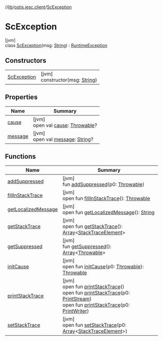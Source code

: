 //[lib](../../../index.md)/[ostis.jesc.client](../index.md)/[ScException](index.md)

# ScException

[jvm]\
class [ScException](index.md)(msg: [String](https://kotlinlang.org/api/latest/jvm/stdlib/kotlin/-string/index.html)) : [RuntimeException](https://docs.oracle.com/javase/8/docs/api/java/lang/RuntimeException.html)

## Constructors

| | |
|---|---|
| [ScException](-sc-exception.md) | [jvm]<br>constructor(msg: [String](https://kotlinlang.org/api/latest/jvm/stdlib/kotlin/-string/index.html)) |

## Properties

| Name | Summary |
|---|---|
| [cause](../../ostis.jesc.memory/-sc-memory-exception/index.md#-654012527%2FProperties%2F1299105613) | [jvm]<br>open val [cause](../../ostis.jesc.memory/-sc-memory-exception/index.md#-654012527%2FProperties%2F1299105613): [Throwable](https://kotlinlang.org/api/latest/jvm/stdlib/kotlin/-throwable/index.html)? |
| [message](../../ostis.jesc.memory/-sc-memory-exception/index.md#1824300659%2FProperties%2F1299105613) | [jvm]<br>open val [message](../../ostis.jesc.memory/-sc-memory-exception/index.md#1824300659%2FProperties%2F1299105613): [String](https://kotlinlang.org/api/latest/jvm/stdlib/kotlin/-string/index.html)? |

## Functions

| Name | Summary |
|---|---|
| [addSuppressed](../../ostis.jesc.memory/-sc-memory-exception/index.md#282858770%2FFunctions%2F1299105613) | [jvm]<br>fun [addSuppressed](../../ostis.jesc.memory/-sc-memory-exception/index.md#282858770%2FFunctions%2F1299105613)(p0: [Throwable](https://kotlinlang.org/api/latest/jvm/stdlib/kotlin/-throwable/index.html)) |
| [fillInStackTrace](../../ostis.jesc.memory/-sc-memory-exception/index.md#-1102069925%2FFunctions%2F1299105613) | [jvm]<br>open fun [fillInStackTrace](../../ostis.jesc.memory/-sc-memory-exception/index.md#-1102069925%2FFunctions%2F1299105613)(): [Throwable](https://kotlinlang.org/api/latest/jvm/stdlib/kotlin/-throwable/index.html) |
| [getLocalizedMessage](../../ostis.jesc.memory/-sc-memory-exception/index.md#1043865560%2FFunctions%2F1299105613) | [jvm]<br>open fun [getLocalizedMessage](../../ostis.jesc.memory/-sc-memory-exception/index.md#1043865560%2FFunctions%2F1299105613)(): [String](https://kotlinlang.org/api/latest/jvm/stdlib/kotlin/-string/index.html) |
| [getStackTrace](../../ostis.jesc.memory/-sc-memory-exception/index.md#2050903719%2FFunctions%2F1299105613) | [jvm]<br>open fun [getStackTrace](../../ostis.jesc.memory/-sc-memory-exception/index.md#2050903719%2FFunctions%2F1299105613)(): [Array](https://kotlinlang.org/api/latest/jvm/stdlib/kotlin/-array/index.html)&lt;[StackTraceElement](https://docs.oracle.com/javase/8/docs/api/java/lang/StackTraceElement.html)&gt; |
| [getSuppressed](../../ostis.jesc.memory/-sc-memory-exception/index.md#672492560%2FFunctions%2F1299105613) | [jvm]<br>fun [getSuppressed](../../ostis.jesc.memory/-sc-memory-exception/index.md#672492560%2FFunctions%2F1299105613)(): [Array](https://kotlinlang.org/api/latest/jvm/stdlib/kotlin/-array/index.html)&lt;[Throwable](https://kotlinlang.org/api/latest/jvm/stdlib/kotlin/-throwable/index.html)&gt; |
| [initCause](../../ostis.jesc.memory/-sc-memory-exception/index.md#-418225042%2FFunctions%2F1299105613) | [jvm]<br>open fun [initCause](../../ostis.jesc.memory/-sc-memory-exception/index.md#-418225042%2FFunctions%2F1299105613)(p0: [Throwable](https://kotlinlang.org/api/latest/jvm/stdlib/kotlin/-throwable/index.html)): [Throwable](https://kotlinlang.org/api/latest/jvm/stdlib/kotlin/-throwable/index.html) |
| [printStackTrace](../../ostis.jesc.memory/-sc-memory-exception/index.md#-1769529168%2FFunctions%2F1299105613) | [jvm]<br>open fun [printStackTrace](../../ostis.jesc.memory/-sc-memory-exception/index.md#-1769529168%2FFunctions%2F1299105613)()<br>open fun [printStackTrace](../../ostis.jesc.memory/-sc-memory-exception/index.md#1841853697%2FFunctions%2F1299105613)(p0: [PrintStream](https://docs.oracle.com/javase/8/docs/api/java/io/PrintStream.html))<br>open fun [printStackTrace](../../ostis.jesc.memory/-sc-memory-exception/index.md#1175535278%2FFunctions%2F1299105613)(p0: [PrintWriter](https://docs.oracle.com/javase/8/docs/api/java/io/PrintWriter.html)) |
| [setStackTrace](../../ostis.jesc.memory/-sc-memory-exception/index.md#2135801318%2FFunctions%2F1299105613) | [jvm]<br>open fun [setStackTrace](../../ostis.jesc.memory/-sc-memory-exception/index.md#2135801318%2FFunctions%2F1299105613)(p0: [Array](https://kotlinlang.org/api/latest/jvm/stdlib/kotlin/-array/index.html)&lt;[StackTraceElement](https://docs.oracle.com/javase/8/docs/api/java/lang/StackTraceElement.html)&gt;) |
